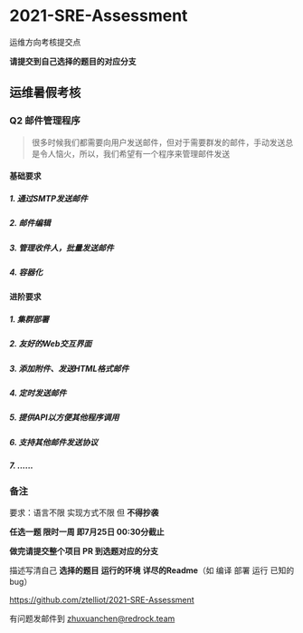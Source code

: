 # 2021-SRE-Assessment

运维方向考核提交点

**请提交到自己选择的题目的对应分支**

## 运维暑假考核

### Q2 邮件管理程序

> 很多时候我们都需要向用户发送邮件，但对于需要群发的邮件，手动发送总是令人恼火，所以，我们希望有一个程序来管理邮件发送

#### 基础要求

##### 1. 通过SMTP发送邮件

##### 2. 邮件编辑

##### 3. 管理收件人，批量发送邮件

##### 4. 容器化

#### 进阶要求

##### 1. 集群部署

##### 2. 友好的Web交互界面

##### 3. 添加附件、发送HTML格式邮件

##### 4. 定时发送邮件

##### 5. 提供API以方便其他程序调用

##### 6. 支持其他邮件发送协议

##### 7. ......

### 备注

要求：语言不限 实现方式不限 但 **不得抄袭** 

**任选一题 限时一周 即7月25日 00:30分截止**

**做完请提交整个项目 PR 到选题对应的分支**

描述写清自己 **选择的题目**  **运行的环境** **详尽的Readme**（如 编译 部署 运行 已知的bug）

https://github.com/ztelliot/2021-SRE-Assessment

有问题发邮件到 zhuxuanchen@redrock.team
